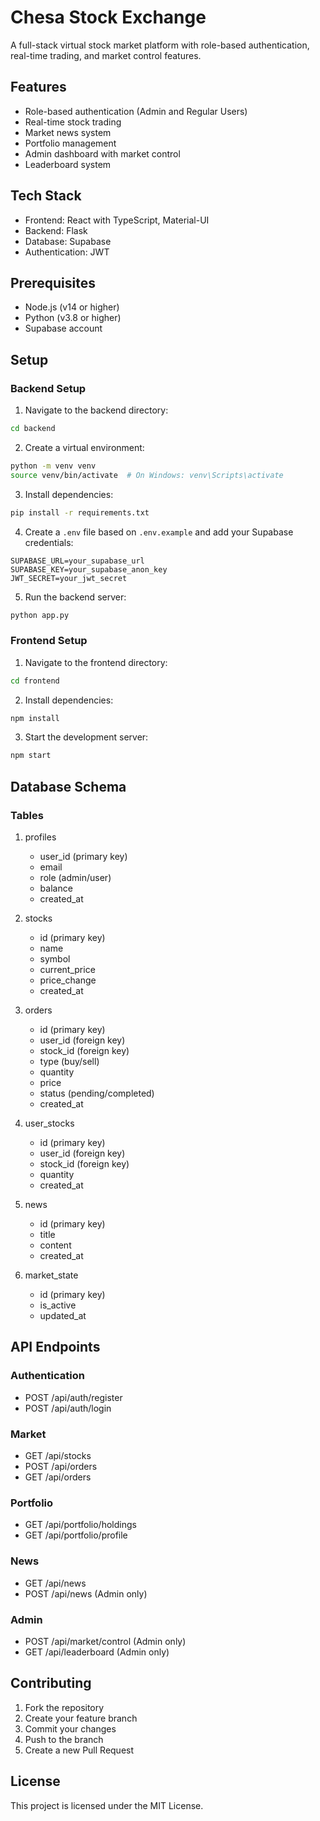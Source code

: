 # Chesa Stock Exchange

A full-stack virtual stock market platform with role-based authentication, real-time trading, and market control features.

## Features

- Role-based authentication (Admin and Regular Users)
- Real-time stock trading
- Market news system
- Portfolio management
- Admin dashboard with market control
- Leaderboard system

## Tech Stack

- Frontend: React with TypeScript, Material-UI
- Backend: Flask
- Database: Supabase
- Authentication: JWT

## Prerequisites

- Node.js (v14 or higher)
- Python (v3.8 or higher)
- Supabase account

## Setup

### Backend Setup

1. Navigate to the backend directory:
```bash
cd backend
```

2. Create a virtual environment:
```bash
python -m venv venv
source venv/bin/activate  # On Windows: venv\Scripts\activate
```

3. Install dependencies:
```bash
pip install -r requirements.txt
```

4. Create a `.env` file based on `.env.example` and add your Supabase credentials:
```
SUPABASE_URL=your_supabase_url
SUPABASE_KEY=your_supabase_anon_key
JWT_SECRET=your_jwt_secret
```

5. Run the backend server:
```bash
python app.py
```

### Frontend Setup

1. Navigate to the frontend directory:
```bash
cd frontend
```

2. Install dependencies:
```bash
npm install
```

3. Start the development server:
```bash
npm start
```

## Database Schema

### Tables

1. profiles
   - user_id (primary key)
   - email
   - role (admin/user)
   - balance
   - created_at

2. stocks
   - id (primary key)
   - name
   - symbol
   - current_price
   - price_change
   - created_at

3. orders
   - id (primary key)
   - user_id (foreign key)
   - stock_id (foreign key)
   - type (buy/sell)
   - quantity
   - price
   - status (pending/completed)
   - created_at

4. user_stocks
   - id (primary key)
   - user_id (foreign key)
   - stock_id (foreign key)
   - quantity
   - created_at

5. news
   - id (primary key)
   - title
   - content
   - created_at

6. market_state
   - id (primary key)
   - is_active
   - updated_at

## API Endpoints

### Authentication
- POST /api/auth/register
- POST /api/auth/login

### Market
- GET /api/stocks
- POST /api/orders
- GET /api/orders

### Portfolio
- GET /api/portfolio/holdings
- GET /api/portfolio/profile

### News
- GET /api/news
- POST /api/news (Admin only)

### Admin
- POST /api/market/control (Admin only)
- GET /api/leaderboard (Admin only)

## Contributing

1. Fork the repository
2. Create your feature branch
3. Commit your changes
4. Push to the branch
5. Create a new Pull Request

## License

This project is licensed under the MIT License.
